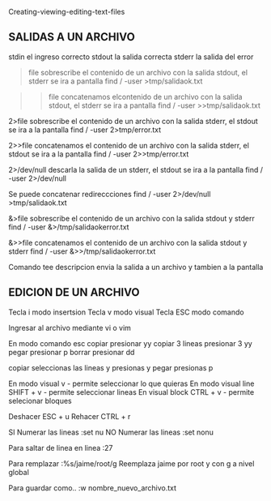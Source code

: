 Creating-viewing-editing-text-files

SALIDAS A UN ARCHIVO
---------------------

stdin el ingreso correcto
stdout la salida correcta
stderr la salida del error

>file sobrescribe el contenido de un archivo con la salida stdout, el stderr se ira a pantalla
find / -user >tmp/salidaok.txt

>>file concatenamos elcontenido de un archivo con la salida stdout, el stderr se ira a pantalla
find / -user >>tmp/salidaok.txt

2>file sobrescribe el contenido de un archivo con la salida stderr, el stdout se ira a la pantalla
find / -user 2>tmp/error.txt

2>>file concatenamos el contenido de un archivo con la salida stderr, el stdout se ira a la pantalla
find / -user 2>>tmp/error.txt

2>/dev/null descarla la salida de un stderr, el stdout se ira a la pantalla
find / -user 2>/dev/null

Se puede concatenar redireccciones
find / -user 2>/dev/null  >tmp/salidaok.txt

&>file sobrescribe el contenido de un archivo con la salida stdout y stderr
find / -user &>/tmp/salidaokerror.txt

&>>file concatenamos el contenido de un archivo con la salida stdout y stderr
find / -user  &>>/tmp/salidaokerror.txt

Comando tee
descripcion envia la salida a un archivo y tambien a la pantalla

EDICION DE UN ARCHIVO
------------------------

Tecla i modo insertsion
Tecla v modo visual
Tecla ESC modo comando

Ingresar al archivo mediante vi o vim

En modo comando esc
copiar          presionar yy
copiar 3 lineas presionar 3 yy
pegar           presionar p
borrar          presionar dd

copiar          seleccionas las lineas y presionas y
pegar           presionas p

En modo visual v - permite seleccionar lo que quieras
En modo visual line SHIFT + v - permite seleccionar lineas
En visual block CTRL + v - permite selecionar bloques

Deshacer ESC + u
Rehacer CTRL + r

SI Numerar las lineas :set nu
NO Numerar las lineas :set nonu

Para saltar de linea en linea :27

Para remplazar :%s/jaime/root/g
Reemplaza jaime por root y con g a nivel global

Para guardar como.. :w nombre_nuevo_archivo.txt


